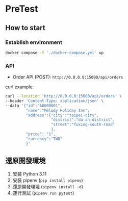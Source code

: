 # PreTest

## How to start

### Establish environment

<!-- - For Linux environment, please set `sysctl -w vm.max_map_count=262144` -->

```sh
docker compose -f './docker-compose.yml' up
```

### API

- Order API (POST): `http://0.0.0.0:15000/api/orders`

curl example:

```sh
curl --location 'http://0.0.0.0:15000/api/orders' \
--header 'Content-Type: application/json' \
--data '{"id":"A0000001",
         "name":"Melody Holiday Inn",
         "address":{"city":"taipei-city",
                    "district":"da-an-district",
                    "street":"fuxing-south-road"
                    },
         "price": "1",
         "currency":"TWD"
         }'
```

## 還原開發環境

1. 安裝 Python 3.11
2. 安裝 pipenv (`pip install pipenv`)
3. 還原開發環境 (`pipenv install -d`)
4. 運行測試 (`pipenv run pytest`)
